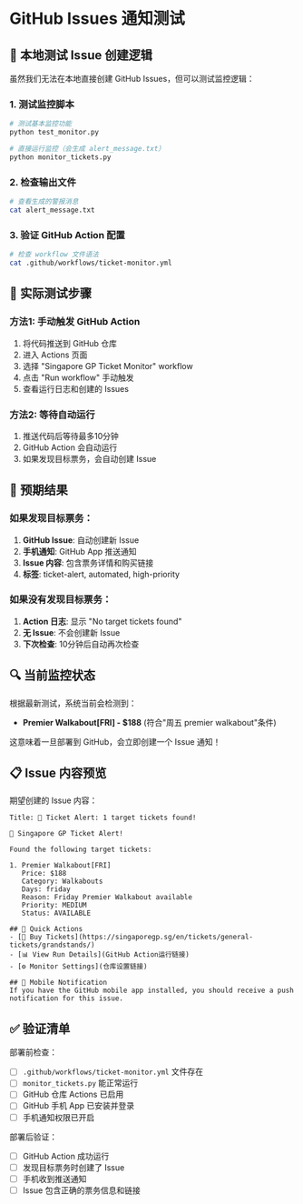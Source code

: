 # GitHub Issues 通知测试

## 🧪 本地测试 Issue 创建逻辑

虽然我们无法在本地直接创建 GitHub Issues，但可以测试监控逻辑：

### 1. 测试监控脚本
```bash
# 测试基本监控功能
python test_monitor.py

# 直接运行监控（会生成 alert_message.txt）
python monitor_tickets.py
```

### 2. 检查输出文件
```bash
# 查看生成的警报消息
cat alert_message.txt
```

### 3. 验证 GitHub Action 配置
```bash
# 检查 workflow 文件语法
cat .github/workflows/ticket-monitor.yml
```

## 🚀 实际测试步骤

### 方法1: 手动触发 GitHub Action
1. 将代码推送到 GitHub 仓库
2. 进入 Actions 页面
3. 选择 "Singapore GP Ticket Monitor" workflow
4. 点击 "Run workflow" 手动触发
5. 查看运行日志和创建的 Issues

### 方法2: 等待自动运行
1. 推送代码后等待最多10分钟
2. GitHub Action 会自动运行
3. 如果发现目标票务，会自动创建 Issue

## 📱 预期结果

### 如果发现目标票务：
1. **GitHub Issue**: 自动创建新 Issue
2. **手机通知**: GitHub App 推送通知
3. **Issue 内容**: 包含票务详情和购买链接
4. **标签**: ticket-alert, automated, high-priority

### 如果没有发现目标票务：
1. **Action 日志**: 显示 "No target tickets found"
2. **无 Issue**: 不会创建新 Issue
3. **下次检查**: 10分钟后自动再次检查

## 🔍 当前监控状态

根据最新测试，系统当前会检测到：
- **Premier Walkabout[FRI] - $188** (符合"周五 premier walkabout"条件)

这意味着一旦部署到 GitHub，会立即创建一个 Issue 通知！

## 📋 Issue 内容预览

期望创建的 Issue 内容：
```
Title: 🎫 Ticket Alert: 1 target tickets found!

🎫 Singapore GP Ticket Alert!

Found the following target tickets:

1. Premier Walkabout[FRI]
   Price: $188
   Category: Walkabouts
   Days: friday
   Reason: Friday Premier Walkabout available
   Priority: MEDIUM
   Status: AVAILABLE

## 🚀 Quick Actions
- [🎫 Buy Tickets](https://singaporegp.sg/en/tickets/general-tickets/grandstands/)
- [📊 View Run Details](GitHub Action运行链接)
- [⚙️ Monitor Settings](仓库设置链接)

## 📱 Mobile Notification
If you have the GitHub mobile app installed, you should receive a push notification for this issue.
```

## ✅ 验证清单

部署前检查：
- [ ] `.github/workflows/ticket-monitor.yml` 文件存在
- [ ] `monitor_tickets.py` 能正常运行
- [ ] GitHub 仓库 Actions 已启用
- [ ] GitHub 手机 App 已安装并登录
- [ ] 手机通知权限已开启

部署后验证：
- [ ] GitHub Action 成功运行
- [ ] 发现目标票务时创建了 Issue
- [ ] 手机收到推送通知
- [ ] Issue 包含正确的票务信息和链接